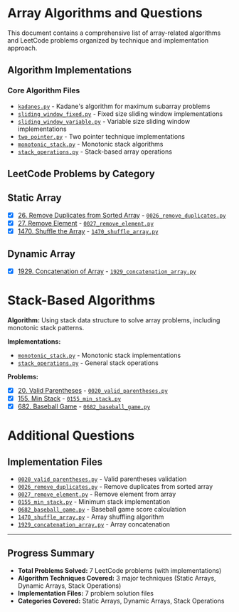 # Array Algorithms and Questions

This document contains a comprehensive list of array-related algorithms and LeetCode problems organized by technique and implementation approach.

## Algorithm Implementations

### Core Algorithm Files
- [`kadanes.py`](algorithms/kadanes.py) - Kadane's algorithm for maximum subarray problems
- [`sliding_window_fixed.py`](algorithms/sliding_window_fixed.py) - Fixed size sliding window implementations
- [`sliding_window_variable.py`](algorithms/sliding_window_variable.py) - Variable size sliding window implementations
- [`two_pointer.py`](algorithms/two_pointer.py) - Two pointer technique implementations
- [`monotonic_stack.py`](algorithms/monotonic_stack.py) - Monotonic stack algorithms
- [`stack_operations.py`](algorithms/stack_operations.py) - Stack-based array operations

## LeetCode Problems by Category

## Static Array

- [x] [26. Remove Duplicates from Sorted Array](https://leetcode.com/problems/remove-duplicates-from-sorted-array/) - [`0026_remove_duplicates.py`](questions/0026_remove_duplicates.py)
- [x] [27. Remove Element](https://leetcode.com/problems/remove-element/) - [`0027_remove_element.py`](questions/0027_remove_element.py)
- [x] [1470. Shuffle the Array](https://leetcode.com/problems/shuffle-the-array/) - [`1470_shuffle_array.py`](questions/1470_shuffle_array.py)

## Dynamic Array

- [x] [1929. Concatenation of Array](https://leetcode.com/problems/concatenation-of-array/) - [`1929_concatenation_array.py`](questions/1929_concatenation_array.py)

# Stack-Based Algorithms

**Algorithm:** Using stack data structure to solve array problems, including monotonic stack patterns.

**Implementations:** 
- [`monotonic_stack.py`](algorithms/monotonic_stack.py) - Monotonic stack implementations
- [`stack_operations.py`](algorithms/stack_operations.py) - General stack operations

**Problems:**
- [x] [20. Valid Parentheses](https://leetcode.com/problems/valid-parentheses/) - [`0020_valid_parentheses.py`](questions/0020_valid_parentheses.py)
- [x] [155. Min Stack](https://leetcode.com/problems/min-stack/) - [`0155_min_stack.py`](questions/0155_min_stack.py)
- [x] [682. Baseball Game](https://leetcode.com/problems/baseball-game/) - [`0682_baseball_game.py`](questions/0682_baseball_game.py)

# Additional Questions

## Implementation Files
- [`0020_valid_parentheses.py`](questions/0020_valid_parentheses.py) - Valid parentheses validation
- [`0026_remove_duplicates.py`](questions/0026_remove_duplicates.py) - Remove duplicates from sorted array
- [`0027_remove_element.py`](questions/0027_remove_element.py) - Remove element from array
- [`0155_min_stack.py`](questions/0155_min_stack.py) - Minimum stack implementation
- [`0682_baseball_game.py`](questions/0682_baseball_game.py) - Baseball game score calculation
- [`1470_shuffle_array.py`](questions/1470_shuffle_array.py) - Array shuffling algorithm
- [`1929_concatenation_array.py`](questions/1929_concatenation_array.py) - Array concatenation

---

## Progress Summary
- **Total Problems Solved:** 7 LeetCode problems (with implementations)
- **Algorithm Techniques Covered:** 3 major techniques (Static Arrays, Dynamic Arrays, Stack Operations)
- **Implementation Files:** 7 problem solution files
- **Categories Covered:** Static Arrays, Dynamic Arrays, Stack Operations
